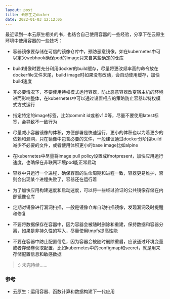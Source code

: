 ```yaml
---
layout: post
title: 云原生之docker
date: 2022-01-03 12:12:05
---
```


最近读到一本云原生相关的书，也结合自己使用容器的一些经验，分享下在云原生环境中使用容器的一些技巧：

- 容器镜像要存储在可信的镜像仓库中，预防恶意镜像。如在kubernetes中可以定义webhook确保pod的image只来自某些确定的仓库

- build镜像时要充分利用docker的build缓存，尽量将更改频率高的命令放在dockerfile文件末尾，build image时如果没有改动，会自动使用缓存，加快build速度

- 非必要情况下，不要使用特权模式运行容器，防止恶意容器改变宿主机的环境进而影响整体，在kubernetes中可以通过设置相应的策略防止容器以特权模式方式运行

- 指定特定的image标签，比如commit id或者v1.0等，尽量不要使用latest标签，会导致不一致行为

- 尽量减小容器镜像的体积，方便部署是快速运行，更小的体积也以为着更少的依赖和漏洞，只在镜像中包含必要的文件，一般建议通过docker分阶段build减少不必要的文件，或者使用体积更小的base image比如alpine

- 在kubernetes中尽量将image pull policy设置成ifnotpresent，加快应用运行速度，也确保在非联网环境pod能正常启动

- 容器中只运行一个进程，确保容器的生命周期和进程一致，容器更易维护，否则会出现某个进程失败了，容器还在运行着

- 为了加快应用构建速度和启动速度，可以将一些经过验证的公共镜像存储在内部镜像仓库

- 定期对镜像进行漏洞扫描，一般是镜像仓库自动扫描镜像，发现漏洞及时提醒和修复

- 不要将数据保存在容器中，因为容器会被随时删除和重建，保持数据和容器分离，如果是非持久性的写入，尽量使用tmpfs提高性能

- 不要在容器中防止配置信息，因为容器会被随时删除重启，应该通过环境变量或者存储卷获取配置，比如kubernetes中的configmap和secret，就是用来存储配置信息和敏感数据

> :) 未完待续......

### 参考

- 云原生：运用容器、函数计算和数据构建下一代应用
